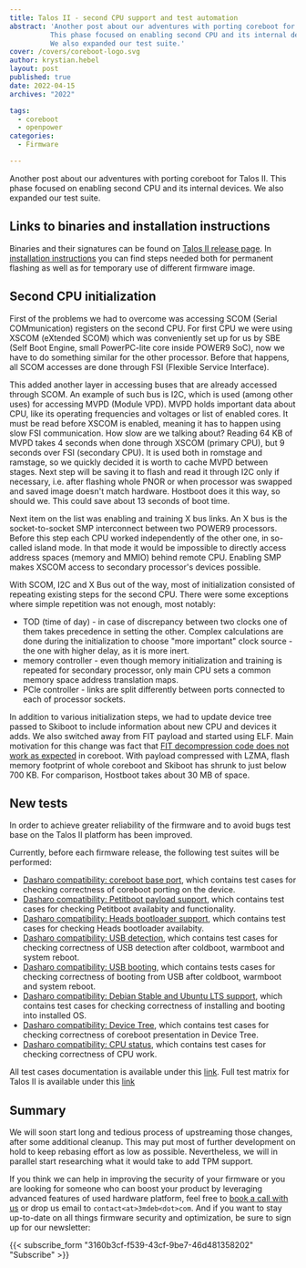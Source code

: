 ```yaml
---
title: Talos II - second CPU support and test automation
abstract: 'Another post about our adventures with porting coreboot for Talos II.
          This phase focused on enabling second CPU and its internal devices.
          We also expanded our test suite.'
cover: /covers/coreboot-logo.svg
author: krystian.hebel
layout: post
published: true
date: 2022-04-15
archives: "2022"

tags:
  - coreboot
  - openpower
categories:
  - Firmware

---
```


Another post about our adventures with porting coreboot for Talos II. This phase
focused on enabling second CPU and its internal devices. We also expanded our
test suite.

## Links to binaries and installation instructions

Binaries and their signatures can be found on
[Talos II release page](https://docs.dasharo.com/variants/talos_2/releases/). In
[installation instructions](https://docs.dasharo.com/variants/talos_2/initial-deployment/)
you can find steps needed both for permanent flashing as well as for temporary
use of different firmware image.

## Second CPU initialization

First of the problems we had to overcome was accessing SCOM (Serial
COMmunication) registers on the second CPU. For first CPU we were using XSCOM
(eXtended SCOM) which was conveniently set up for us by SBE (Self Boot Engine,
small PowerPC-lite core inside POWER9 SoC), now we have to do something similar
for the other processor. Before that happens, all SCOM accesses are done through
FSI (Flexible Service Interface).

This added another layer in accessing buses that are already accessed through
SCOM. An example of such bus is I2C, which is used (among other uses) for
accessing MVPD (Module VPD). MVPD holds important data about CPU, like its
operating frequencies and voltages or list of enabled cores. It must be read
before XSCOM is enabled, meaning it has to happen using slow FSI communication.
How slow are we talking about? Reading 64 KB of MVPD takes 4 seconds when done
through XSCOM (primary CPU), but 9 seconds over FSI (secondary CPU). It is used
both in romstage and ramstage, so we quickly decided it is worth to cache MVPD
between stages. Next step will be saving it to flash and read it through I2C
only if necessary, i.e. after flashing whole PNOR or when processor was swapped
and saved image doesn't match hardware. Hostboot does it this way, so should we.
This could save about 13 seconds of boot time.

Next item on the list was enabling and training X bus links. An X bus is the
socket-to-socket SMP interconnect between two POWER9 processors. Before this
step each CPU worked independently of the other one, in so-called island mode.
In that mode it would be impossible to directly access address spaces (memory
and MMIO) behind remote CPU. Enabling SMP makes XSCOM access to secondary
processor's devices possible.

With SCOM, I2C and X Bus out of the way, most of initialization consisted of
repeating existing steps for the second CPU. There were some exceptions where
simple repetition was not enough, most notably:

- TOD (time of day) - in case of discrepancy between two clocks one of them
  takes precedence in setting the other. Complex calculations are done during
  the initialization to choose "more important" clock source - the one with
  higher delay, as it is more inert.
- memory controller - even though memory initialization and training is repeated
  for secondary processor, only main CPU sets a common memory space address
  translation maps.
- PCIe controller - links are split differently between ports connected to each
  of processor sockets.

In addition to various initialization steps, we had to update device tree passed
to Skiboot to include information about new CPU and devices it adds. We also
switched away from FIT payload and started using ELF. Main motivation for this
change was fact that
[FIT decompression code does not work as expected](https://mail.coreboot.org/hyperkitty/list/coreboot@coreboot.org/thread/6EZWU7YPUJE564GNCV7U32IXWPFTV7FB/)
in coreboot. With payload compressed with LZMA, flash memory footprint of whole
coreboot and Skiboot has shrunk to just below 700 KB. For comparison, Hostboot
takes about 30 MB of space.

## New tests

In order to achieve greater reliability of the firmware and to avoid bugs test
base on the Talos II platform has been improved.

Currently, before each firmware release, the following test suites will be
performed:

- [Dasharo compatibility: coreboot base port][cbp], which contains test cases
  for checking correctness of coreboot porting on the device.
- [Dasharo compatibility: Petitboot payload support][pbt], which contains test
  cases for checking Petitboot availabity and functionality.
- [Dasharo compatibility: Heads bootloader support][hds], which contains test
  cases for checking Heads bootloader availabity.
- [Dasharo compatibility: USB detection][usb], which contains test cases for
  checking correctness of USB detection after coldboot, warmboot and system
  reboot.
- [Dasharo compatibility: USB booting][ubb], which contains tests cases for
  checking correctness of booting from USB after coldboot, warmboot and system
  reboot.
- [Dasharo compatibility: Debian Stable and Ubuntu LTS support][lbt], which
  contains test cases for checking correctness of installing and booting into
  installed OS.
- [Dasharo compatibility: Device Tree][dvt], which contains test cases for
  checking correctness of coreboot presentation in Device Tree.
- [Dasharo compatibility: CPU status][cpu], which contains test cases for
  checking correctness of CPU work.

All test cases documentation is available under this [link][tests]. Full test
matrix for Talos II is available under this [link][matrix]

## Summary

We will soon start long and tedious process of upstreaming those changes, after
some additional cleanup. This may put most of further development on hold to
keep rebasing effort as low as possible. Nevertheless, we will in parallel start
researching what it would take to add TPM support.

If you think we can help in improving the security of your firmware or you are
looking for someone who can boost your product by leveraging advanced features
of used hardware platform, feel free to [book a call with
us](https://cloud.3mdeb.com/index.php/apps/calendar/appointment/n7T65toSaD9t) or
drop us email to `contact<at>3mdeb<dot>com`. And if you want to stay up-to-date
on all things firmware security and optimization, be sure to sign up for our
newsletter:

{{< subscribe_form "3160b3cf-f539-43cf-9be7-46d481358202" "Subscribe" >}}

[cbp]: https://docs.dasharo.com/unified-test-documentation/dasharo-compatibility/100-coreboot-base-port/
[cpu]: https://docs.dasharo.com/unified-test-documentation/dasharo-compatibility/31T-cpu-status/
[dvt]: https://docs.dasharo.com/unified-test-documentation/dasharo-compatibility/31W-device-tree/
[hds]: https://docs.dasharo.com/unified-test-documentation/dasharo-compatibility/31U-heads-bootloader-support/
[lbt]: https://docs.dasharo.com/unified-test-documentation/dasharo-compatibility/308-debian-stable-and-ubuntu-lts-support/
[matrix]: https://docs.dasharo.com/variants/talos_2/test-matrix/
[pbt]: https://docs.dasharo.com/unified-test-documentation/dasharo-compatibility/31V-petitboot-payload-support/
[tests]: https://docs.dasharo.com/unified-test-documentation/overview/
[ubb]: https://docs.dasharo.com/unified-test-documentation/dasharo-compatibility/31N-usb-boot/
[usb]: https://docs.dasharo.com/unified-test-documentation/dasharo-compatibility/31O-usb-detect/
